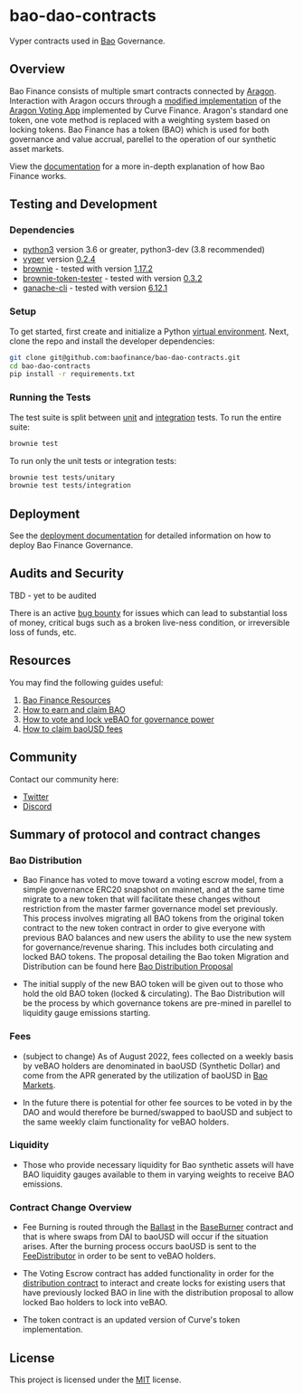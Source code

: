 # bao-dao-contracts

Vyper contracts used in [Bao](https://bao.finance/) Governance.

## Overview

Bao Finance consists of multiple smart contracts connected by [Aragon](https://github.com/aragon/aragonOS). Interaction with Aragon occurs through a [modified implementation](https://github.com/curvefi/curve-aragon-voting) of the [Aragon Voting App](https://github.com/aragon/aragon-apps/tree/master/apps/voting) implemented by Curve Finance. Aragon's standard one token, one vote method is replaced with a weighting system based on locking tokens. Bao Finance has a token (BAO) which is used for both governance and value accrual, parellel to the operation of our synthetic asset markets.

View the [documentation](https://docs.bao.finance/) for a more in-depth explanation of how Bao Finance works.

## Testing and Development

### Dependencies

- [python3](https://www.python.org/downloads/release/python-368/) version 3.6 or greater, python3-dev (3.8 recommended)
- [vyper](https://github.com/vyperlang/vyper) version [0.2.4](https://github.com/vyperlang/vyper/releases/tag/v0.2.4)
- [brownie](https://github.com/iamdefinitelyahuman/brownie) - tested with version [1.17.2](https://github.com/eth-brownie/brownie/releases/tag/v1.17.2)
- [brownie-token-tester](https://github.com/iamdefinitelyahuman/brownie-token-tester) - tested with version [0.3.2](https://github.com/iamdefinitelyahuman/brownie-token-tester/releases/tag/v0.3.2)
- [ganache-cli](https://github.com/trufflesuite/ganache-cli) - tested with version [6.12.1](https://github.com/trufflesuite/ganache-cli/releases/tag/v6.12.1)

### Setup

To get started, first create and initialize a Python [virtual environment](https://docs.python.org/3/library/venv.html). Next, clone the repo and install the developer dependencies:

```bash
git clone git@github.com:baofinance/bao-dao-contracts.git
cd bao-dao-contracts
pip install -r requirements.txt
```

### Running the Tests

The test suite is split between [unit](tests/unitary) and [integration](tests/integration) tests. To run the entire suite:

```bash
brownie test
```

To run only the unit tests or integration tests:

```bash
brownie test tests/unitary
brownie test tests/integration
```

## Deployment

See the [deployment documentation](scripts/deployment/README.md) for detailed information on how to deploy Bao Finance Governance.

## Audits and Security

TBD - yet to be audited

There is an active [bug bounty](https://immunefi.com/bounty/baofinance/) for issues which can lead to substantial loss of money, critical bugs such as a broken live-ness condition, or irreversible loss of funds, etc.

## Resources

You may find the following guides useful:

1. [Bao Finance Resources](https://docs.bao.finance/)
2. [How to earn and claim BAO](https://docs.bao.finance/)
3. [How to vote and lock veBAO for governance power](https://docs.bao.finance/)
4. [How to claim baoUSD fees](https://docs.bao.finance/)

## Community

Contact our community here:

- [Twitter](https://twitter.com/BaoCommunity)
- [Discord](https://discord.gg/YyugY4XXtE)

## Summary of protocol and contract changes

### Bao Distribution

- Bao Finance has voted to move toward a voting escrow model, from a simple governance ERC20 snapshot on mainnet, and at the same time migrate to a new token that will facilitate these changes without restriction from the master farmer governance model set previously. This process involves migrating all BAO tokens from the original token contract to the new token contract in order to give everyone with previous BAO balances and new users the ability to use the new system for governance/revenue sharing. This includes both circulating and locked BAO tokens. The proposal detailing the Bao token Migration and Distribution can be found here [Bao Distribution Proposal](https://gov.bao.finance/t/bip-14-token-migration-distribution/1140)

- The initial supply of the new BAO token will be given out to those who hold the old BAO token (locked & circulating). The Bao Distribution will be the process by which governance tokens are pre-mined in parellel to liquidity gauge emissions starting.

### Fees

- (subject to change) As of August 2022, fees collected on a weekly basis by veBAO holders are denominated in baoUSD (Synthetic Dollar) and come from the APR generated by the utilization of baoUSD in [Bao Markets](https://github.com/baofinance/bao-markets-contracts).

- In the future there is potential for other fee sources to be voted in by the DAO and would therefore be burned/swapped to baoUSD and subject to the same weekly claim functionality for veBAO holders.

### Liquidity

- Those who provide necessary liquidity for Bao synthetic assets will have BAO liquidity gauges available to them in varying weights to receive BAO emissions.

### Contract Change Overview

- Fee Burning is routed through the [Ballast](https://docs.bao.finance/franchises/bao-markets-hard-synths#ballast) in the [BaseBurner](contracts/burners/BaseBurner.vy) contract and that is where swaps from DAI to baoUSD will occur if the situation arises. After the burning process occurs baoUSD is sent to the [FeeDistributor](contracts/FeeDistributor.vy) in order to be sent to veBAO holders.

- The Voting Escrow contract has added functionality in order for the [distribution contract](https://github.com/baofinance/bao-token/blob/main/src/BaoDistribution.sol) to interact and create locks for existing users that have previously locked BAO in line with the distribution proposal to allow locked Bao holders to lock into veBAO.

- The token contract is an updated version of Curve's token implementation.


## License

This project is licensed under the [MIT](LICENSE) license.
